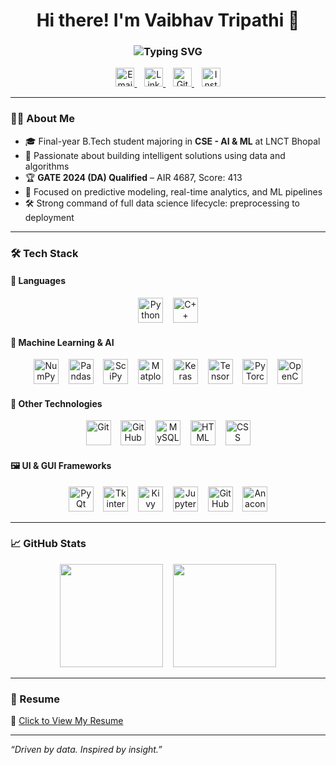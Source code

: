 <h1 align="center">Hi there! I'm Vaibhav Tripathi 👋</h1>

<h3 align="center">
  <img src="https://readme-typing-svg.demolab.com?font=Fira+Code&size=22&duration=2500&pause=800&color=1E90FF&center=true&width=435&lines=Data+Scientist;Machine+Learning+Engineer" alt="Typing SVG" />
</h3>

<p align="center">
  <a href="mailto:vaibhav973vaibhav@gmail.com" title="Email">
    <img src="https://cdn.jsdelivr.net/gh/devicons/devicon/icons/google/google-original.svg" height="30" alt="Email" />
  </a>
  &nbsp;&nbsp;
  <a href="https://www.linkedin.com/in/vaibhav7tripathi/" title="LinkedIn">
    <img src="https://cdn.jsdelivr.net/gh/devicons/devicon/icons/linkedin/linkedin-original.svg" height="30" alt="LinkedIn" />
  </a>
  &nbsp;&nbsp;
  <a href="https://github.com/Vaibhav7Tripathi" title="GitHub">
    <img src="https://cdn.jsdelivr.net/gh/devicons/devicon/icons/github/github-original.svg" height="30" alt="GitHub" />
  </a>
  &nbsp;&nbsp;
  <a href="https://www.instagram.com/vxibhxv_vt" title="Instagram">
    <img src="https://cdn.jsdelivr.net/gh/devicons/devicon/icons/instagram/instagram-original.svg" height="30" alt="Instagram" />
  </a>
</p>



---

### 👨‍💻 About Me
- 🎓 Final-year B.Tech student majoring in **CSE - AI & ML** at LNCT Bhopal  
- 🧠 Passionate about building intelligent solutions using data and algorithms  
- 🏆 **GATE 2024 (DA) Qualified** – AIR 4687, Score: 413  
- 🤖 Focused on predictive modeling, real-time analytics, and ML pipelines  
- 🛠️ Strong command of full data science lifecycle: preprocessing to deployment  

---

### 🛠️ Tech Stack

#### 🚀 Languages
<p align="center">
  <img src="https://cdn.jsdelivr.net/gh/devicons/devicon/icons/python/python-original.svg" height="40" alt="Python"/>
  &nbsp;&nbsp;
  <img src="https://cdn.jsdelivr.net/gh/devicons/devicon/icons/cplusplus/cplusplus-original.svg" height="40" alt="C++"/>
</p>

#### 🤖 Machine Learning & AI
<p align="center">
  <img src="https://cdn.jsdelivr.net/gh/devicons/devicon/icons/numpy/numpy-original.svg" height="40" alt="NumPy"/>
  &nbsp;&nbsp;
  <img src="https://cdn.jsdelivr.net/gh/devicons/devicon/icons/pandas/pandas-original.svg" height="40" alt="Pandas"/>
  &nbsp;&nbsp;
  <img src="https://chanzuckerberg.com/wp-content/uploads/2022/11/scipy_logo.png" height="40" alt="SciPy"/>
  &nbsp;&nbsp;
  <img src="https://cdn.jsdelivr.net/gh/devicons/devicon/icons/matplotlib/matplotlib-original.svg" height="40" alt="Matplotlib"/>
  &nbsp;&nbsp;
  <img src="https://cdn.jsdelivr.net/gh/devicons/devicon/icons/keras/keras-original.svg" height="40" alt="Keras"/>
  &nbsp;&nbsp;
  <img src="https://cdn.jsdelivr.net/gh/devicons/devicon/icons/tensorflow/tensorflow-original.svg" height="40" alt="TensorFlow"/>
  &nbsp;&nbsp;
  <img src="https://cdn.jsdelivr.net/gh/devicons/devicon/icons/pytorch/pytorch-original.svg" height="40" alt="PyTorch"/>
  &nbsp;&nbsp;
  <img src="https://cdn.jsdelivr.net/gh/devicons/devicon/icons/opencv/opencv-original.svg" height="40" alt="OpenCV"/>
</p>



#### 🧰 Other Technologies
<p align="center">
  <img src="https://cdn.jsdelivr.net/gh/devicons/devicon/icons/git/git-original.svg" height="40" alt="Git"/>
  &nbsp;&nbsp;
  <img src="https://cdn.jsdelivr.net/gh/devicons/devicon/icons/github/github-original.svg" height="40" alt="GitHub"/>
  &nbsp;&nbsp;
  <img src="https://cdn.jsdelivr.net/gh/devicons/devicon/icons/mysql/mysql-original.svg" height="40" alt="MySQL"/>
  &nbsp;&nbsp;
  <img src="https://cdn.jsdelivr.net/gh/devicons/devicon/icons/html5/html5-original.svg" height="40" alt="HTML"/>
  &nbsp;&nbsp;
  <img src="https://cdn.jsdelivr.net/gh/devicons/devicon/icons/css3/css3-original.svg" height="40" alt="CSS"/>
</p>


#### 🖼️ UI & GUI Frameworks
<p align="center">
  <img src="https://banner2.cleanpng.com/20180508/zfw/kisspng-pyqt-pyside-widget-toolkit-graphical-user-interfac-5af1dc19d055b9.5854228115257999618534.jpg" height="40" alt="PyQt"/>
  &nbsp;&nbsp;
  <img src="https://w7.pngwing.com/pngs/679/344/png-transparent-wing-ide-integrated-development-environment-python-computer-software-eric-raspberry-miscellaneous-monochrome-computer-program.png" height="40" alt="Tkinter"/>
  &nbsp;&nbsp;
  <img src="https://kivy.org/logos/kivy-logo-black-64.png" height="40" alt="Kivy"/>
  &nbsp;&nbsp;
  <img src="https://jupyter.org/assets/homepage/main-logo.svg" height="40" alt="Jupyter"/>
  &nbsp;&nbsp;
  <img src="https://github.githubassets.com/images/modules/logos_page/GitHub-Mark.png" height="40" alt="GitHub"/>
  &nbsp;&nbsp;
  <img src="https://cdn.jsdelivr.net/gh/devicons/devicon/icons/anaconda/anaconda-original.svg" height="40" alt="Anaconda"/>
</p>



---

### 📈 GitHub Stats

<p align="center">
  <img src="https://github-readme-stats.vercel.app/api?username=Vaibhav7Tripathi&show_icons=true&theme=radical&count_private=true" height="165"/>
  &nbsp;&nbsp;
  <img src="https://github-readme-stats.vercel.app/api/top-langs/?username=Vaibhav7Tripathi&layout=compact&theme=radical" height="165"/>
</p>

---

### 📄 Resume

🔗 [Click to View My Resume](https://drive.google.com/file/d/1fGlTF-IDRGzBEv7QzpVnnJHaEjLNcmxX/view?usp=sharing)

---

_“Driven by data. Inspired by insight.”_
